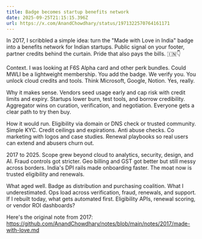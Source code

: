 ```yaml
---
title: Badge becomes startup benefits network
date: 2025-09-25T21:15:15.396Z
url: https://x.com/AnandChowdhary/status/1971322570764161171
---
```


In 2017, I scribbled a simple idea: turn the "Made with Love in India" badge into a benefits network for Indian startups. Public signal on your footer, partner credits behind the curtain. Pride that also pays the bills. 🇮🇳👇  
  
Context. I was looking at F6S Alpha card and other perk bundles. Could MWLI be a lightweight membership. You add the badge. We verify you. You unlock cloud credits and tools. Think Microsoft, Google, Notion. Yes, really.  
  
Why it makes sense. Vendors seed usage early and cap risk with credit limits and expiry. Startups lower burn, test tools, and borrow credibility. Aggregator wins on curation, verification, and negotiation. Everyone gets a clear path to try then buy.  
  
How it would run. Eligibility via domain or DNS check or trusted community. Simple KYC. Credit ceilings and expirations. Anti abuse checks. Co marketing with logos and case studies. Renewal playbooks so real users can extend and abusers churn out.  
  
2017 to 2025\. Scope grew beyond cloud to analytics, security, design, and AI. Fraud controls got stricter. Geo billing and GST got better but still messy across borders. India's DPI rails made onboarding faster. The moat now is trusted eligibility and renewals.  
  
What aged well. Badge as distribution and purchasing coalition. What I underestimated. Ops load across verification, fraud, renewals, and support. If I rebuilt today, what gets automated first. Eligibility APIs, renewal scoring, or vendor ROI dashboards?  
  
Here's the original note from 2017: <https://github.com/AnandChowdhary/notes/blob/main/notes/2017/made-with-love.md>
